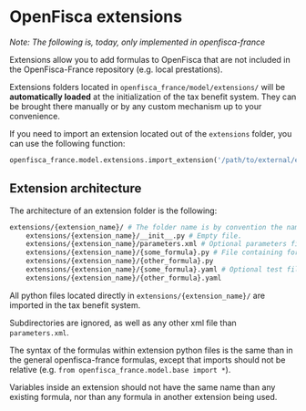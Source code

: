 # OpenFisca extensions

*Note: The following is, today, only implemented in openfisca-france*

Extensions allow you to add formulas to OpenFisca that are not included in the OpenFisca-France repository (e.g. local prestations).

Extensions folders located in `openfisca_france/model/extensions/` will be **automatically loaded** at the initialization of the tax benefit system.
They can be brought there manually or by any custom mechanism up to your convenience.

If you need to import an extension located out of the `extensions` folder, you can use the following function:

```py
openfisca_france.model.extensions.import_extension('/path/to/external/extension/folder')
```

## Extension architecture

The architecture of an extension folder is the following:

```sh
extensions/{extension_name}/ # The folder name is by convention the name of the extension.
    extensions/{extension_name}/__init__.py # Empty file.
    extensions/{extension_name}/parameters.xml # Optional parameters file.
    extensions/{extension_name}/{some_formula}.py # File containing formulas
    extensions/{extension_name}/{other_formula}.py
    extensions/{extension_name}/{some_formula}.yaml # Optional test files
    extensions/{extension_name}/{other_formula}.yaml
```
All python files located directly in `extensions/{extension_name}/` are imported in the tax benefit system.

Subdirectories are ignored, as well as any other xml file than `parameters.xml`.

The syntax of the formulas within extension python files is the same than in the general openfisca-france formulas, except that imports should not be relative (e.g. `from openfisca_france.model.base import *`).

Variables inside an extension should not have the same name than any existing formula, nor than any formula in another extension being used.
